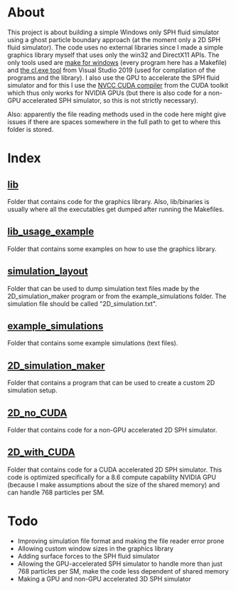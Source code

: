 # About

This project is about building a simple Windows only SPH fluid simulator using a ghost particle boundary approach (at the moment only a 2D SPH fluid simulator). The code uses no external libraries since I made a simple graphics library myself that uses only the win32 and DirectX11 APIs. The only tools used are [make for windows](https://gnuwin32.sourceforge.net/packages/make.htm) (every program here has a Makefile) and [the cl.exe tool](https://learn.microsoft.com/en-us/cpp/build/reference/compiler-options?view=msvc-170) from Visual Studio 2019 (used for compilation of the programs and the library). I also use the GPU to accelerate the SPH fluid simulator and for this I use the [NVCC CUDA compiler](https://developer.nvidia.com/cuda-downloads) from the CUDA toolkit which thus only works for NVIDIA GPUs (but there is also code for a non-GPU accelerated SPH simulator, so this is not strictly necessary).

Also: apparently the file reading methods used in the code here might give issues if there are spaces somewhere in the full path to get to where this folder is stored.

# Index
## [lib](./lib/)

Folder that contains code for the graphics library. Also, lib/binaries is usually where all the executables get dumped after running the Makefiles.

## [lib_usage_example](./lib_usage_example/)

Folder that contains some examples on how to use the graphics library.

## [simulation_layout](./simulation_layout/)

Folder that can be used to dump simulation text files made by the 2D_simulation_maker program or from the example_simulations folder. The simulation file should be called "2D_simulation.txt".

## [example_simulations](./example_simulations/)

Folder that contains some example simulations (text files).

## [2D_simulation_maker](./2D_simulation_maker/)

Folder that contains a program that can be used to create a custom 2D simulation setup.

## [2D_no_CUDA](./2D_no_CUDA/)

Folder that contains code for a non-GPU accelerated 2D SPH simulator.

## [2D_with_CUDA](./2D_with_CUDA/)

Folder that contains code for a CUDA accelerated 2D SPH simulator. This code is optimized specifically for a 8.6 compute capability NVIDIA GPU (because I make assumptions about the size of the shared memory) and can handle 768 particles per SM.

# Todo

- Improving simulation file format and making the file reader error prone
- Allowing custom window sizes in the graphics library
- Adding surface forces to the SPH fluid simulator
- Allowing the GPU-accelerated SPH simulator to handle more than just 768 particles per SM, make the code less dependent of shared memory
- Making a GPU and non-GPU accelerated 3D SPH simulator

